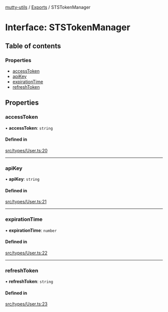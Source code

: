 [mutty-utils](../README.md) / [Exports](../modules.md) / STSTokenManager

# Interface: STSTokenManager

## Table of contents

### Properties

- [accessToken](STSTokenManager.md#accesstoken)
- [apiKey](STSTokenManager.md#apikey)
- [expirationTime](STSTokenManager.md#expirationtime)
- [refreshToken](STSTokenManager.md#refreshtoken)

## Properties

### accessToken

• **accessToken**: `string`

#### Defined in

[src/types/User.ts:20](https://github.com/jonlaing/mutty-utils/blob/d7d0eb8/src/types/User.ts#L20)

___

### apiKey

• **apiKey**: `string`

#### Defined in

[src/types/User.ts:21](https://github.com/jonlaing/mutty-utils/blob/d7d0eb8/src/types/User.ts#L21)

___

### expirationTime

• **expirationTime**: `number`

#### Defined in

[src/types/User.ts:22](https://github.com/jonlaing/mutty-utils/blob/d7d0eb8/src/types/User.ts#L22)

___

### refreshToken

• **refreshToken**: `string`

#### Defined in

[src/types/User.ts:23](https://github.com/jonlaing/mutty-utils/blob/d7d0eb8/src/types/User.ts#L23)
